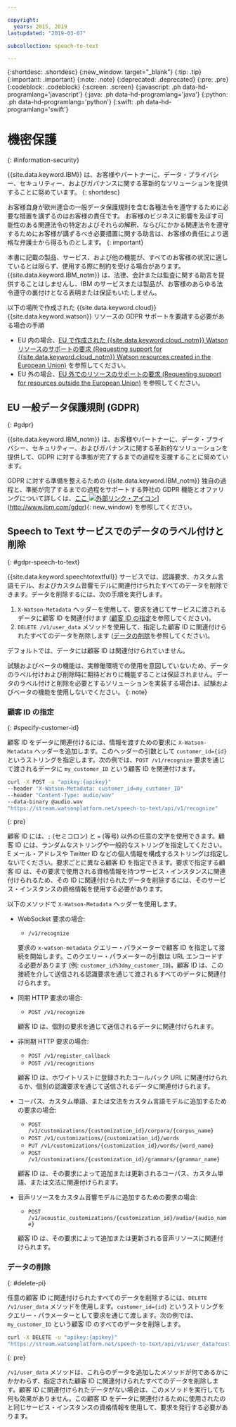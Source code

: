 ```yaml
---

copyright:
  years: 2015, 2019
lastupdated: "2019-03-07"

subcollection: speech-to-text

---
```


{:shortdesc: .shortdesc}
{:new_window: target="_blank"}
{:tip: .tip}
{:important: .important}
{:note: .note}
{:deprecated: .deprecated}
{:pre: .pre}
{:codeblock: .codeblock}
{:screen: .screen}
{:javascript: .ph data-hd-programlang='javascript'}
{:java: .ph data-hd-programlang='java'}
{:python: .ph data-hd-programlang='python'}
{:swift: .ph data-hd-programlang='swift'}

# 機密保護
{: #information-security}

{{site.data.keyword.IBM}} は、お客様やパートナーに、データ・プライバシー、セキュリティー、およびガバナンスに関する革新的なソリューションを提供することに努めています。
{: shortdesc}

お客様自身が欧州連合の一般データ保護規則を含む各種法令を遵守するために必要な措置を講ずるのはお客様の責任です。 お客様のビジネスに影響を及ぼす可能性のある関連法令の特定およびそれらの解釈、ならびにかかる関連法令を遵守するためにお客様が講ずるべき必要措置に関する助言は、お客様の責任により適格な弁護士から得るものとします。
{: important}

本書に記載の製品、サービス、および他の機能が、すべてのお客様の状況に適しているとは限らず、使用する際に制約を受ける場合があります。 {{site.data.keyword.IBM_notm}} は、法律、会計または監査に関する助言を提供することはしませんし、IBM のサービスまたは製品が、お客様のあらゆる法令遵守の裏付けとなる表明または保証もいたしません。

以下の場所で作成された {{site.data.keyword.cloud}} {{site.data.keyword.watson}} リソースの GDPR サポートを要請する必要がある場合の手順

-   EU 内の場合、[EU で作成された {{site.data.keyword.cloud_notm}} Watson リソースのサポートの要求 (Requesting support for {{site.data.keyword.cloud_notm}} Watson resources created in the European Union)](/docs/services/watson/getting-started-gdpr-sar.html#request-EU) を参照してください。
-   EU 外の場合、[EU 外でのリソースのサポートの要求 (Requesting support for resources outside the European Union)](/docs/services/watson/getting-started-gdpr-sar.html#request-non-EU) を参照してください。

## EU 一般データ保護規則 (GDPR)
{: #gdpr}

{{site.data.keyword.IBM_notm}} は、お客様やパートナーに、データ・プライバシー、セキュリティー、およびガバナンスに関する革新的なソリューションを提供して、GDPR  に対する準拠が完了するまでの過程を支援することに努めています。

GDPR に対する準備を整えるための {{site.data.keyword.IBM_notm}} 独自の過程と、準拠が完了するまでの過程をサポートする弊社の GDPR 機能とオファリングについて詳しくは、[ここ ![外部リンク・アイコン](../../icons/launch-glyph.svg "外部リンク・アイコン")](../../icons/launch-glyph.svg "外部リンク・アイコン")](http://www.ibm.com/gdpr){: new_window} を参照してください。

## Speech to Text サービスでのデータのラベル付けと削除
{: #gdpr-speech-to-text}

{{site.data.keyword.speechtotextfull}} サービスでは、認識要求、カスタム言語モデル、およびカスタム音響モデルに関連付けられたすべてのデータを削除できます。データを削除するには、次の手順を実行します。

1.  `X-Watson-Metadata` ヘッダーを使用して、要求を通じてサービスに渡されるデータに顧客 ID を関連付けます ([顧客 ID の指定](#specify-customer-id)を参照してください)。
1.  `DELETE /v1/user_data` メソッドを使用して、指定した顧客 ID に関連付けられたすべてのデータを削除します ([データの削除](#delete-pi)を参照してください)。

デフォルトでは、データには顧客 ID は関連付けられていません。

試験およびベータの機能は、実稼働環境での使用を意図していないため、データのラベル付けおよび削除時に期待どおりに機能することは保証されません。データのラベル付けと削除を必要とするソリューションを実装する場合は、試験およびベータの機能を使用しないでください。
{: note}

### 顧客 ID の指定
{: #specify-customer-id}

顧客 ID をデータに関連付けるには、情報を渡すための要求に `X-Watson-Metadata` ヘッダーを追加します。このヘッダーの引数として `customer_id={id}` というストリングを指定します。次の例では、`POST /v1/recognize` 要求を通じて渡されるデータに `my_customer_ID` という顧客 ID を関連付けます。

```bash
curl -X POST -u "apikey:{apikey}"
--header "X-Watson-Metadata: customer_id=my_customer_ID"
--header "Content-Type: audio/wav"
--data-binary @audio.wav
"https://stream.watsonplatform.net/speech-to-text/api/v1/recognize"
```
{: pre}

顧客 ID には、`;` (セミコロン) と `=` (等号) 以外の任意の文字を使用できます。顧客 ID には、ランダムなストリングや一般的なストリングを指定してください。E メール・アドレスや Twitter ID などの個人情報を構成するストリングは指定しないでください。要求ごとに異なる顧客 ID を指定できます。要求で指定する顧客 ID は、その要求で使用される資格情報を持つサービス・インスタンスに関連付けられるため、その ID に関連付けられたデータを削除するには、そのサービス・インスタンスの資格情報を使用する必要があります。

以下のメソッドで `X-Watson-Metadata` ヘッダーを使用します。

-   WebSocket 要求の場合:
    -   `/v1/recognize`

    要求の `x-watson-metadata` クエリー・パラメーターで顧客 ID を指定して接続を開始します。このクエリー・パラメーターの引数は URL エンコードする必要があります (例: `customer_id%3dmy_customer_ID`)。顧客 ID は、この接続を介して送信される認識要求を通じて渡されるすべてのデータに関連付けられます。
-   同期 HTTP 要求の場合:
    -   `POST /v1/recognize`

    顧客 ID は、個別の要求を通じて送信されるデータに関連付けられます。
-   非同期 HTTP 要求の場合:
    -   `POST /v1/register_callback`
    -   `POST /v1/recognitions`

    顧客 ID は、ホワイトリストに登録されたコールバック URL に関連付けられるか、個別の認識要求を通じて送信されるデータに関連付けられます。
-   コーパス、カスタム単語、または文法をカスタム言語モデルに追加するための要求の場合:
    -   `POST /v1/customizations/{customization_id}/corpora/{corpus_name}`
    -   `POST /v1/customizations/{customization_id}/words`
    -   `PUT /v1/customizations/{customization_id}/words/{word_name}`
    -   `POST /v1/customizations/{customization_id}/grammars/{grammar_name}`

    顧客 ID は、その要求によって追加または更新されるコーパス、カスタム単語、または文法に関連付けられます。
-   音声リソースをカスタム音響モデルに追加するための要求の場合:
    -   `POST /v1/acoustic_customizations/{customization_id}/audio/{audio_name}`

    顧客 ID は、その要求によって追加または更新される音声リソースに関連付けられます。

### データの削除
{: #delete-pi}

任意の顧客 ID に関連付けられたすべてのデータを削除するには、`DELETE /v1/user_data` メソッドを使用します。`customer_id={id}` というストリングをクエリー・パラメーターとして要求を通じて渡します。次の例では、`my_customer_ID` という顧客 ID のすべてのデータを削除します。

```bash
curl -X DELETE -u "apikey:{apikey}"
"https://stream.watsonplatform.net/speech-to-text/api/v1/user_data?customer_id=my_customer_ID"
```
{: pre}

`/v1/user_data` メソッドは、これらのデータを追加したメソッドが何であるかにかかわらず、指定された顧客 ID に関連付けられたすべてのデータを削除します。顧客 ID に関連付けられたデータがない場合は、このメソッドを実行しても何も効果がありません。この顧客 ID をデータに関連付けるために使用されたのと同じサービス・インスタンスの資格情報を使用して、要求を発行する必要があります。
